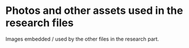 # Photos and other assets used in the research files

Images embedded / used by the other files in the research part.
